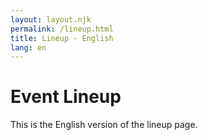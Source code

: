 ```yaml
---
layout: layout.njk
permalink: /lineup.html
title: Lineup - English
lang: en
---
```

# Event Lineup
This is the English version of the lineup page.
